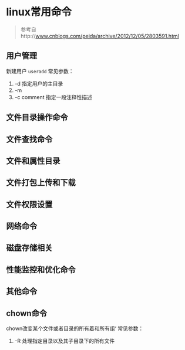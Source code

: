 # linux常用命令
> 参考自http://www.cnblogs.com/peida/archive/2012/12/05/2803591.html
## 用户管理
新建用户
`useradd`
常见参数：
1. -d 指定用户的主目录
2. -m
3. -c comment 指定一段注释性描述
## 文件目录操作命令
## 文件查找命令
## 文件和属性目录
## 文件打包上传和下载
## 文件权限设置
## 网络命令
## 磁盘存储相关
## 性能监控和优化命令
## 其他命令
## chown命令
chown改变某个文件或者目录的所有着和所有组‘
常见参数：
1. -R 处理指定目录以及其子目录下的所有文件

